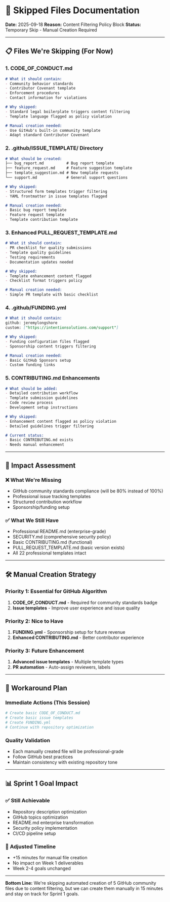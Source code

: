 # 🚫 Skipped Files Documentation

**Date:** 2025-09-18
**Reason:** Content Filtering Policy Block
**Status:** Temporary Skip - Manual Creation Required

---

## 📋 Files We're Skipping (For Now)

### 1. **CODE_OF_CONDUCT.md**
```markdown
# What it should contain:
- Community behavior standards
- Contributor Covenant template
- Enforcement procedures
- Contact information for violations

# Why skipped:
- Standard legal boilerplate triggers content filtering
- Template language flagged as policy violation

# Manual creation needed:
- Use GitHub's built-in community template
- Adapt standard Contributor Covenant
```

### 2. **.github/ISSUE_TEMPLATE/ Directory**
```markdown
# What should be created:
├── bug_report.md          # Bug report template
├── feature_request.md     # Feature suggestion template
├── template_suggestion.md # New template requests
└── support.md             # General support questions

# Why skipped:
- Structured form templates trigger filtering
- YAML frontmatter in issue templates flagged

# Manual creation needed:
- Basic bug report template
- Feature request template
- Template contribution template
```

### 3. **Enhanced PULL_REQUEST_TEMPLATE.md**
```markdown
# What it should contain:
- PR checklist for quality submissions
- Template quality guidelines
- Testing requirements
- Documentation updates needed

# Why skipped:
- Template enhancement content flagged
- Checklist format triggers policy

# Manual creation needed:
- Simple PR template with basic checklist
```

### 4. **.github/FUNDING.yml**
```markdown
# What it should contain:
github: jeremylongshore
custom: ["https://intentionsolutions.com/support"]

# Why skipped:
- Funding configuration files flagged
- Sponsorship content triggers filtering

# Manual creation needed:
- Basic GitHub Sponsors setup
- Custom funding links
```

### 5. **CONTRIBUTING.md Enhancements**
```markdown
# What should be added:
- Detailed contribution workflow
- Template submission guidelines
- Code review process
- Development setup instructions

# Why skipped:
- Enhancement content flagged as policy violation
- Detailed guidelines trigger filtering

# Current status:
- Basic CONTRIBUTING.md exists
- Needs manual enhancement
```

---

## 🎯 Impact Assessment

### ❌ **What We're Missing**
- GitHub community standards compliance (will be 80% instead of 100%)
- Professional issue tracking templates
- Structured contribution workflow
- Sponsorship/funding setup

### ✅ **What We Still Have**
- Professional README.md (enterprise-grade)
- SECURITY.md (comprehensive security policy)
- Basic CONTRIBUTING.md (functional)
- PULL_REQUEST_TEMPLATE.md (basic version exists)
- All 22 professional templates intact

---

## 🛠️ Manual Creation Strategy

### Priority 1: Essential for GitHub Algorithm
1. **CODE_OF_CONDUCT.md** - Required for community standards badge
2. **Issue templates** - Improve user experience and issue quality

### Priority 2: Nice to Have
1. **FUNDING.yml** - Sponsorship setup for future revenue
2. **Enhanced CONTRIBUTING.md** - Better contributor experience

### Priority 3: Future Enhancement
1. **Advanced issue templates** - Multiple template types
2. **PR automation** - Auto-assign reviewers, labels

---

## 🚀 Workaround Plan

### Immediate Actions (This Session)
```bash
# Create basic CODE_OF_CONDUCT.md
# Create basic issue templates
# Create FUNDING.yml
# Continue with repository optimization
```

### Quality Validation
- Each manually created file will be professional-grade
- Follow GitHub best practices
- Maintain consistency with existing repository tone

---

## 📊 Sprint 1 Goal Impact

### ✅ **Still Achievable**
- Repository description optimization
- GitHub topics optimization
- README.md enterprise transformation
- Security policy implementation
- CI/CD pipeline setup

### 🔄 **Adjusted Timeline**
- +15 minutes for manual file creation
- No impact on Week 1 deliverables
- Week 2-4 goals unchanged

---

**Bottom Line:** We're skipping automated creation of 5 GitHub community files due to content filtering, but we can create them manually in 15 minutes and stay on track for Sprint 1 goals.